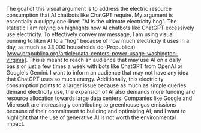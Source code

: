 The goal of this visual argument is to address the electric resource consumption that AI chatbots like ChatGPT require. My argument is essentially a quippy one-liner: "AI is the ultimate electricity hog". The statistic I am relying on highlights how AI chatbots like ChatGPT excessively use electricity. To effectively convey my message, I am using visual punning to liken AI to a "hog" because of how much electricity it uses in a day, as much as 33,000 households do (Propublica)[www.propublica.org/article/data-centers-power-usage-washington-virginia]. This is meant to reach an audience that may use AI on a daily basis or just a few times a week with bots like ChatGPT from OpenAI or Google's Gemini. I want to inform an audience that may not have any idea that ChatGPT uses so much energy. Additionally, this electricity consumption points to a larger issue because as much as simple queries demand electricity use, the expansion of AI also demands more funding and resource allocation towards large data centers. Companies like Google and Microsoft are increasingly contributing to greenhouse gas emissions because of their commitment to building and optimizing AI, and I want to highlight that the use of generative AI is not worth the environmental impact.
